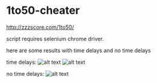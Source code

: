 # 1to50-cheater
http://zzzscore.com/1to50/

script requires selenium chrome driver.

here are some results with time delays and no time delays

time delays:
![alt text](https://i.ibb.co/wp9qH44/Screenshot-2020-03-26-at-6-04-14-PM.png "Time Delay: 8.505 seconds")
![alt text](https://i.ibb.co/Bw9p152/Screenshot-2020-03-26-at-6-04-28-PM.png "Time Delay: 6.757 seconds")

no time delays:
![alt text](https://i.ibb.co/stRyTCh/Screenshot-2020-03-26-at-6-04-39-PM.png "Time Delay: 4.106 seconds")
